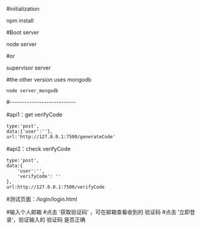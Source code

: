 #initialization

  npm install

#Boot server

  node server

#or

  supervisor server


#the other version uses mongodb

	node server_mongodb

#---------------------------


#api1：get verifyCode

	type:'post',
	data:{'user':''},
	url:'http://127.0.0.1:7500/generateCode'

#api2：check verifyCode

	type:'post',
	data:{
		'user':'',
		'verifyCode': ''
	},
	url:http://127.0.0.1:7500/verifyCode


#测试页面：/login/login.html

#输入个人邮箱
#点击 '获取验证码’ ，可在邮箱查看收到的 验证码
#点击 ’立即登录‘，验证输入的 验证码 是否正确

